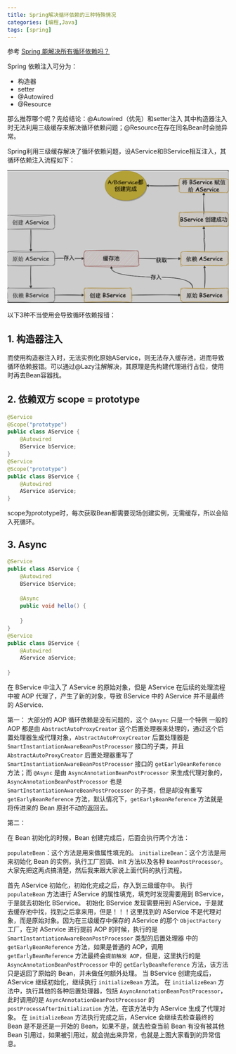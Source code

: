 ```yaml
---
title: Spring解决循环依赖的三种特殊情况
categories: [编程,Java]
tags: [spring]
---
```


参考 [Spring 能解决所有循环依赖吗？](https://mp.weixin.qq.com/s/Un8pyET2XDXpDY4FnRbwXw)

Spring 依赖注入可分为：
- 构造器
- setter
- @Autowired
- @Resource

那么推荐哪个呢？先给结论：@Autowired（优先）和setter注入 其中构造器注入时无法利用三级缓存来解决循环依赖问题；@Resource在存在同名Bean时会抛异常。


Spring利用三级缓存解决了循环依赖问题，设AService和BService相互注入，其循环依赖注入流程如下：

![cycle](/assets/2023/07/27/cycle.png)

以下3种不当使用会导致循环依赖报错：

## 1. 构造器注入

而使用构造器注入时，无法实例化原始AService，则无法存入缓存池，进而导致循环依赖报错。可以通过@Lazy注解解决，其原理是先构建代理进行占位，使用时再去Bean容器找。

## 2. 依赖双方 scope = prototype

```java
@Service
@Scope("prototype")
public class AService {
    @Autowired
    BService bService;
}
@Service
@Scope("prototype")
public class BService {
    @Autowired
    AService aService;
}
```
scope为prototype时，每次获取Bean都需要现场创建实例，无需缓存，所以会陷入死循环。

## 3. Async

```java
@Service
public class AService {
    @Autowired
    BService bService;

    @Async
    public void hello() {

    }
}
@Service
public class BService {
    @Autowired
    AService aService;

}
```

在 BService 中注入了 AService 的原始对象，但是 AService 在后续的处理流程中被 AOP 代理了，产生了新的对象，导致 BService 中的 AService 并不是最终的 AService.

第一：
大部分的 AOP 循环依赖是没有问题的，这个 `@Async` 只是一个特例 一般的 AOP 都是由 `AbstractAutoProxyCreator` 这个后置处理器来处理的，通过这个后置处理器生成代理对象，`AbstractAutoProxyCreator` 后置处理器是 `SmartInstantiationAwareBeanPostProcessor` 接口的子类，并且 `AbstractAutoProxyCreator` 后置处理器重写了 `SmartInstantiationAwareBeanPostProcessor` 接口的 `getEarlyBeanReference` 方法；而 `@Async` 是由 `AsyncAnnotationBeanPostProcessor` 来生成代理对象的，`AsyncAnnotationBeanPostProcessor` 也是 `SmartInstantiationAwareBeanPostProcessor` 的子类，但是却没有重写 `getEarlyBeanReference` 方法，默认情况下，`getEarlyBeanReference` 方法就是将传进来的 Bean 原封不动的返回去。

第二：

在 Bean 初始化的时候，Bean 创建完成后，后面会执行两个方法：

`populateBean`：这个方法是用来做属性填充的。
`initializeBean`：这个方法是用来初始化 Bean 的实例，执行工厂回调、init 方法以及各种 `BeanPostProcessor`。
大家先把这两点搞清楚，然后我来跟大家说上面代码的执行流程。

首先 AService 初始化，初始化完成之后，存入到三级缓存中。
执行 `populateBean` 方法进行 AService 的属性填充，填充时发现需要用到 BService，于是就去初始化 BService。
初始化 BService 发现需要用到 AService，于是就去缓存池中找，找到之后拿来用，但是！！！这里找到的 AService 不是代理对象，而是原始对象。因为在三级缓存中保存的 AService 的那个 `ObjectFactory` 工厂，在对 AService 进行提前 AOP 的时候，执行的是 `SmartInstantiationAwareBeanPostProcessor` 类型的后置处理器 中的 `getEarlyBeanReference` 方法，如果是普通的 AOP，调用 `getEarlyBeanReference` 方法最终会`提前触发 AOP`，但是，这里执行的是 `AsyncAnnotationBeanPostProcessor` 中的 `getEarlyBeanReference` 方法，该方法只是返回了原始的 Bean，并未做任何额外处理。
当 BService 创建完成后，AService 继续初始化，继续执行 `initializeBean` 方法。
在 `initializeBean` 方法中，执行其他的各种后置处理器，包括 `AsyncAnnotationBeanPostProcessor`，此时调用的是 `AsyncAnnotationBeanPostProcessor` 的 `postProcessAfterInitialization` 方法，在该方法中为 AService 生成了代理对象。
在 `initializeBean` 方法执行完成之后，AService 会继续去检查最终的 Bean 是不是还是一开始的 Bean，如果不是，就去检查当前 Bean 有没有被其他 Bean 引用过，如果被引用过，就会抛出来异常，也就是上图大家看到的异常信息。
